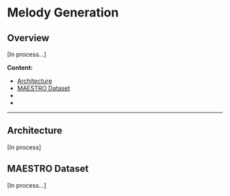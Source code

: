 # Melody Generation

## Overview

[In process...]


**Content:**

- [Architecture](#architecture)
- [MAESTRO Dataset](#maestro-dataset)
- 
- 

---

## Architecture

[In process]

## MAESTRO Dataset

[In process...]



